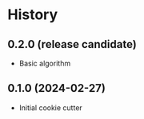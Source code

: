 # History

## 0.2.0 (release candidate)
* Basic algorithm

## 0.1.0 (2024-02-27)
* Initial cookie cutter